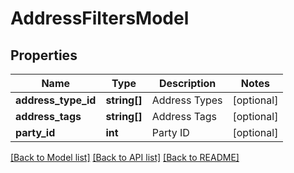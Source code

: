 # AddressFiltersModel

## Properties
Name | Type | Description | Notes
------------ | ------------- | ------------- | -------------
**address_type_id** | **string[]** | Address Types | [optional] 
**address_tags** | **string[]** | Address Tags | [optional] 
**party_id** | **int** | Party ID | [optional] 

[[Back to Model list]](../README.md#documentation-for-models) [[Back to API list]](../README.md#documentation-for-api-endpoints) [[Back to README]](../README.md)


